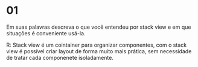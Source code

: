 # 01

Em suas palavras descreva o que você entendeu por stack view e em que situações é conveniente usá-la.

R: Stack view é um cointainer para organizar componentes, com o stack view é possível criar layout de forma muito mais prática, sem necessidade de tratar cada componenete isoladamente.
